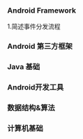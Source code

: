 ### Android Framework
1.简述事件分发流程
### Android 第三方框架

### Java 基础

### Android开发工具

### 数据结构&算法

### 计算机基础